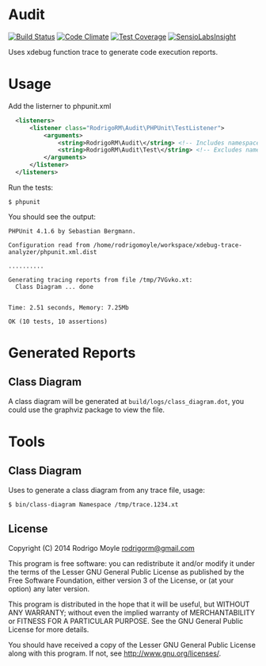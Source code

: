 # Audit

[![Build Status](https://travis-ci.org/rodrigorm/audit.svg?branch=master)](https://travis-ci.org/rodrigorm/audit)
[![Code Climate](https://codeclimate.com/github/rodrigorm/audit/badges/gpa.svg)](https://codeclimate.com/github/rodrigorm/audit)
[![Test Coverage](https://codeclimate.com/github/rodrigorm/audit/badges/coverage.svg)](https://codeclimate.com/github/rodrigorm/audit)
[![SensioLabsInsight](https://insight.sensiolabs.com/projects/77693103-78a9-4dea-a7a7-fb7935f0934d/mini.png)](https://insight.sensiolabs.com/projects/77693103-78a9-4dea-a7a7-fb7935f0934d)

Uses xdebug function trace to generate code execution reports.

# Usage

Add the listerner to phpunit.xml

```xml
  <listeners>
      <listener class="RodrigoRM\Audit\PHPUnit\TestListener">
          <arguments>
              <string>RodrigoRM\Audit\</string> <!-- Includes namespace -->
              <string>RodrigoRM\Audit\Test\</string> <!-- Excludes namespace -->
          </arguments>
      </listener>
  </listeners>
```

Run the tests:

```
$ phpunit
```

You should see the output:

```
PHPUnit 4.1.6 by Sebastian Bergmann.

Configuration read from /home/rodrigomoyle/workspace/xdebug-trace-analyzer/phpunit.xml.dist

..........

Generating tracing reports from file /tmp/7VGvko.xt:
  Class Diagram ... done


Time: 2.51 seconds, Memory: 7.25Mb

OK (10 tests, 10 assertions)
```

# Generated Reports

## Class Diagram

A class diagram will be generated at `build/logs/class_diagram.dot`, you could use the graphviz package to view the file.

# Tools

## Class Diagram

Uses to generate a class diagram from any trace file, usage:

```
$ bin/class-diagram Namespace /tmp/trace.1234.xt
```

## License

Copyright (C) 2014 Rodrigo Moyle <rodrigorm@gmail.com>

This program is free software: you can redistribute it and/or modify
it under the terms of the Lesser GNU General Public License as published by
the Free Software Foundation, either version 3 of the License, or
(at your option) any later version.

This program is distributed in the hope that it will be useful,
but WITHOUT ANY WARRANTY; without even the implied warranty of
MERCHANTABILITY or FITNESS FOR A PARTICULAR PURPOSE. See the
GNU General Public License for more details.

You should have received a copy of the Lesser GNU General Public License
along with this program. If not, see http://www.gnu.org/licenses/.
